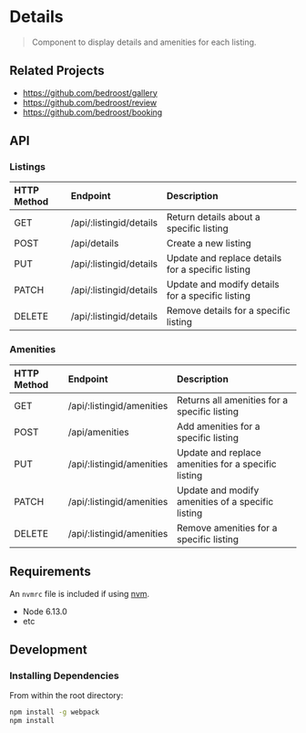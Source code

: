 # Details

> Component to display details and amenities for each listing.

## Related Projects

  - https://github.com/bedroost/gallery
  - https://github.com/bedroost/review
  - https://github.com/bedroost/booking

## API

### Listings
| HTTP Method   | Endpoint                | Description                                       |
|:--------------|:------------------------|:--------------------------------------------------|
| GET           | /api/:listingid/details | Return details about a specific listing           |
| POST          | /api/details            | Create a new listing                              |
| PUT           | /api/:listingid/details | Update and replace details for a specific listing |
| PATCH         | /api/:listingid/details | Update and modify details for a specific listing  |
| DELETE        | /api/:listingid/details | Remove details for a specific listing             |


### Amenities
| HTTP Method   | Endpoint                   | Description                                         |
|:--------------|:---------------------------|:----------------------------------------------------|
| GET           | /api/:listingid/amenities  | Returns all amenities for a specific listing        |
| POST          | /api/amenities             | Add amenities for a specific listing                |
| PUT           | /api/:listingid/amenities  | Update and replace amenities for a specific listing |
| PATCH         | /api/:listingid/amenities  | Update and modify amenities of a specific listing   |
| DELETE        | /api/:listingid/amenities  | Remove amenities for a specific listing             |


## Requirements

An `nvmrc` file is included if using [nvm](https://github.com/creationix/nvm).

- Node 6.13.0
- etc

## Development

### Installing Dependencies

From within the root directory:

```sh
npm install -g webpack
npm install
```